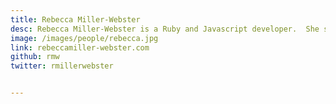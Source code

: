```yaml
---
title: Rebecca Miller-Webster
desc: Rebecca Miller-Webster is a Ruby and Javascript developer.  She spent the last 10 years building software for large corporations, non-profits, and start-ups, including as VP of Engineering for an early-stage start up in NYC. Rebecca holds a MS in Computer Science and a BA in Women and Gender Studies.  In her spare time, she makes <a href="http://www.patternedapp.com">Patterned</a>, <a href="http://www.thebeccacomplex.com">music</a>, and jewelry.  Rebecca lives in Sunnyside, Queens with her husband and black pug.
image: /images/people/rebecca.jpg
link: rebeccamiller-webster.com
github: rmw
twitter: rmillerwebster


---
```


